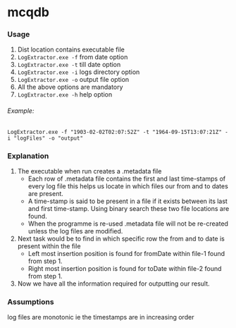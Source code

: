 # mcqdb
<h3>Usage</h3>
<ol>
    <li>Dist location contains executable file</li>
    <li><code>LogExtractor.exe -f</code> from date option</li>
    <li><code>LogExtractor.exe -t</code> till date option</li>
    <li><code>LogExtractor.exe -i</code> logs directory option</li>
    <li><code>LogExtractor.exe -o</code> output file option</li>
    <li>All the above options are mandatory</li>
    <li><code>LogExtractor.exe -h</code> help option</li>
</ol>
<h6>Example: </h6>
<code>LogExtractor.exe -f "1903-02-02T02:07:52Z" -t "1964-09-15T13:07:21Z" -i "logFiles" -o "output"</code>

<h3>Explanation</h3>
<ol>
   <li> The executable when run creates a .metadata file
      <ul>
          <li>Each row of .metadata file contains the first and last time-stamps of every log file this helps us locate in which files our from and to dates are present.</li>
          <li>A time-stamp is said to be present in a file if it exists between its last and first time-stamp. Using binary search these two file locations are found.</li>
          <li>When the programme is re-used .metadata file will not be re-created unless the log files are modified.</li>
      </ul>
  </li>
   <li>Next task would be to find in which specific row the from and to date is present within the file
    <ul>
          <li> Left most insertion position is found for fromDate within file-1 found from step 1.</li>
          <li> Right most insertion position is found for toDate within file-2 found from step 1.</li>
    </ul>
  </li>
   <li>Now we have all the information required for outputting our result.</li>
</ol>
<h3>Assumptions</h3>
<p>log files are monotonic ie the timestamps are in increasing order</p>
